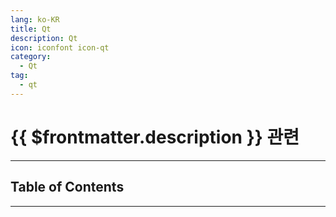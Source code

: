 ```yaml
---
lang: ko-KR
title: Qt
description: Qt
icon: iconfont icon-qt
category:
  - Qt
tag:
  - qt
---
```


# {{ $frontmatter.description }} 관련

<ShieldsGroup logos="qt"/>

---

## Table of Contents

<ToCLocal basePath="/programming/qt/" />

---

<TagLinks />